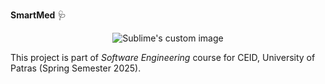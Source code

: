 **SmartMed** 🩺

<p align="center">
  <img src="![Στιγμιότυπο οθόνης 2025-04-05 012353](https://github.com/user-attachments/assets/7c286e79-6d53-459e-a4ec-c048d6ae0d7d)" alt="Sublime's custom image"/>
</p>

This project is part of *Software Engineering* course for CEID, University of Patras (Spring Semester 2025). 
